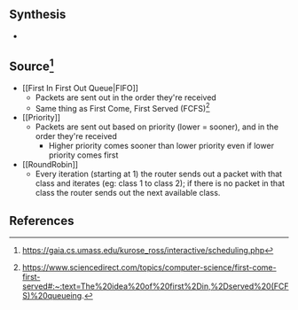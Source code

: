 ## Synthesis
- 
## Source[^1]
- [[First In First Out Queue|FIFO]]
	- Packets are sent out in the order they're received
	- Same thing as First Come, First Served (FCFS)[^2]
- [[Priority]]
	- Packets are sent out based on priority (lower = sooner), and in the order they're received 
		- Higher priority comes sooner than lower priority even if lower priority comes first
- [[RoundRobin]]
	- Every iteration (starting at 1) the router sends out a packet with that class and iterates (eg: class 1 to class 2); if there is no packet in that class the router sends out the next available class.
## References

[^1]: https://gaia.cs.umass.edu/kurose_ross/interactive/scheduling.php
[^2]: https://www.sciencedirect.com/topics/computer-science/first-come-first-served#:~:text=The%20idea%20of%20first%2Din,%2Dserved%20(FCFS)%20queueing.
